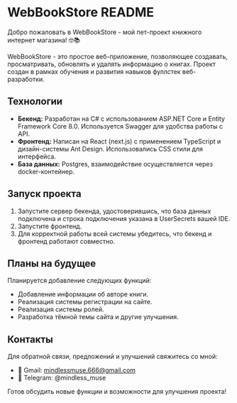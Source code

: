 # WebBookStore README

Добро пожаловать в WebBookStore - мой пет-проект книжного интернет магазина! 🤓️📚

WebBookStore - это простое веб-приложение, позволяющее создавать, просматривать, обновлять и удалять информацию о книгах. Проект создан в рамках обучения и развития навыков фуллстек веб-разработки.

## Технологии

- **Бекенд:** Разработан на C# с использованием ASP.NET Core и Entity Framework Core 8.0. Используется Swagger для удобства работы с API.
- **Фронтенд:** Написан на React (next.js) с применением TypeScript и дизайн-системы Ant Design. Использовались CSS стили для интерфейса.
- **База данных:** Postgres, взаимодействие осуществляется через docker-контейнер.

## Запуск проекта

1. Запустите сервер бекенда, удостоверившись, что база данных подключена и строка подключения указана в UserSecrets вашей IDE.
2. Запустите фронтенд.
3. Для корректной работы всей системы убедитесь, что бекенд и фронтенд работают совместно.

## Планы на будущее

Планируется добавление следующих функций:
- Добавление информации об авторе книги.
- Реализация системы регистрации на сайте.
- Реализация системы ролей.
- Разработка тёмной темы сайта и другие улучшения.

## Контакты

Для обратной связи, предложений и улучшений свяжитесь со мной:
- 📧 Gmail: mindlessmuse.666@gmail.com
- 🐳 Telegram: @mindless_muse

Готов обсудить новые функции и возможности для улучшения проекта!
